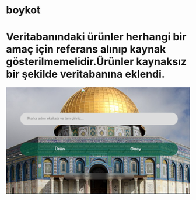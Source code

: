 # boykot
# Veritabanındaki ürünler herhangi bir amaç için referans alınıp kaynak gösterilmemelidir.Ürünler kaynaksız bir şekilde veritabanına eklendi.
![boykot](boykot.PNG)

